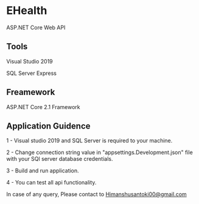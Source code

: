 # EHealth
ASP.NET Core Web API

## Tools
Visual Studio 2019

SQL Server Express 


## Freamework
ASP.NET Core 2.1 Framework


## Application Guidence

1 - Visual studio 2019 and SQL Server is required to your machine.

2 - Change connection string value in "appsettings.Development.json" file with your SQl server database credentials.

3 - Build and run application.

4 - You can test all api functionality.


In case of any query, Please contact to Himanshusantoki00@gmail.com
